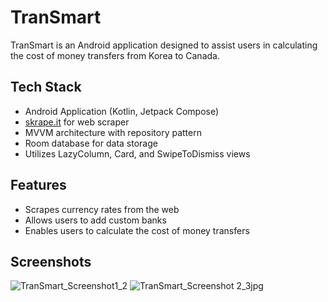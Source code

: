 # TranSmart
TranSmart is an Android application designed to assist users in calculating the cost of money transfers from Korea to Canada.
## Tech Stack
- Android Application (Kotlin, Jetpack Compose)
- [skrape.it](https://github.com/skrapeit/skrape.it) for web scraper
- MVVM architecture with repository pattern
- Room database for data storage
- Utilizes LazyColumn, Card, and SwipeToDismiss views
## Features
- Scrapes currency rates from the web
- Allows users to add custom banks
- Enables users to calculate the cost of money transfers

## Screenshots
![TranSmart_Screenshot1_2](https://github.com/eakyoungyu/TranSmart/assets/39245582/8748380b-3152-419c-81cf-7defcc544034)
![TranSmart_Screenshot 2_3jpg](https://github.com/eakyoungyu/TranSmart/assets/39245582/e730c15a-6335-4757-9bcc-2648ac139d56)
